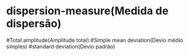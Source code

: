 # dispersion-measure(Medida de dispersão)

#Total amplitude(Amplitude total)
#Simple mean deviation(Devio médio simples)
#standard deviation(Devio padrão)

